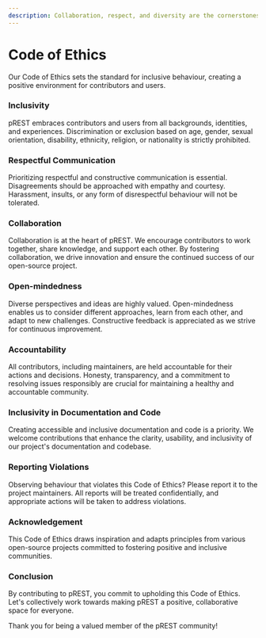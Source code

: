 ```yaml
---
description: Collaboration, respect, and diversity are the cornerstones of pREST
---
```


# Code of Ethics

Our Code of Ethics sets the standard for inclusive behaviour, creating a positive environment for contributors and users.

### Inclusivity

pREST embraces contributors and users from all backgrounds, identities, and experiences. Discrimination or exclusion based on age, gender, sexual orientation, disability, ethnicity, religion, or nationality is strictly prohibited.

### Respectful Communication

Prioritizing respectful and constructive communication is essential. Disagreements should be approached with empathy and courtesy. Harassment, insults, or any form of disrespectful behaviour will not be tolerated.

### Collaboration

Collaboration is at the heart of pREST. We encourage contributors to work together, share knowledge, and support each other. By fostering collaboration, we drive innovation and ensure the continued success of our open-source project.

### Open-mindedness

Diverse perspectives and ideas are highly valued. Open-mindedness enables us to consider different approaches, learn from each other, and adapt to new challenges. Constructive feedback is appreciated as we strive for continuous improvement.

### Accountability

All contributors, including maintainers, are held accountable for their actions and decisions. Honesty, transparency, and a commitment to resolving issues responsibly are crucial for maintaining a healthy and accountable community.

### Inclusivity in Documentation and Code

Creating accessible and inclusive documentation and code is a priority. We welcome contributions that enhance the clarity, usability, and inclusivity of our project's documentation and codebase.

### Reporting Violations

Observing behaviour that violates this Code of Ethics? Please report it to the project maintainers. All reports will be treated confidentially, and appropriate actions will be taken to address violations.

### Acknowledgement

This Code of Ethics draws inspiration and adapts principles from various open-source projects committed to fostering positive and inclusive communities.

### Conclusion

By contributing to pREST, you commit to upholding this Code of Ethics. Let's collectively work towards making pREST a positive, collaborative space for everyone.

Thank you for being a valued member of the pREST community!
